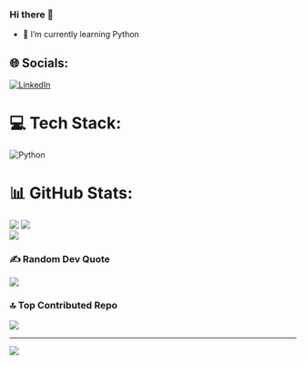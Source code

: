 ### Hi there 👋

<!-- - 🔭 I’m currently working on ... -->
- 🌱 I’m currently learning Python
<!-- - 👯 I’m looking to collaborate on any task that will develop my skills
- 🤔 I’m looking for help with ...
- 💬 Ask me about ...
- 📫 How to reach me: ...
- 😄 Pronouns: ...
- ⚡ Fun fact: ... -->

## 🌐 Socials:
[![LinkedIn](https://img.shields.io/badge/LinkedIn-%230077B5.svg?logo=linkedin&logoColor=white)](https://linkedin.com/in/https://www.linkedin.com/in/diquan-nichols-b3993669/) 

# 💻 Tech Stack:
![Python](https://img.shields.io/badge/python-3670A0?style=for-the-badge&logo=python&logoColor=ffdd54)
# 📊 GitHub Stats:
![](https://github-readme-stats.vercel.app/api?username=CodeWithQuan&theme=swift&hide_border=false&include_all_commits=true&count_private=false)
![](https://github-readme-streak-stats.herokuapp.com/?user=CodeWithQuan&theme=swift&hide_border=false)<br/>
![](https://github-readme-stats.vercel.app/api/top-langs/?username=CodeWithQuan&theme=swift&hide_border=false&include_all_commits=true&count_private=false&layout=compact)

### ✍️ Random Dev Quote
![](https://quotes-github-readme.vercel.app/api?type=horizontal&theme=radical)

### 🔝 Top Contributed Repo
![](https://github-contributor-stats.vercel.app/api?username=CodeWithQuan&limit=5&theme=dark&combine_all_yearly_contributions=true)

---
[![](https://visitcount.itsvg.in/api?id=CodeWithQuan&icon=0&color=9)](https://visitcount.itsvg.in)

<!-- Proudly created with GPRM ( https://gprm.itsvg.in ) -->
